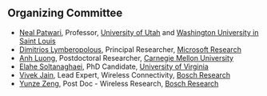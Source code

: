 ## Organizing Committee

* [Neal Patwari](https://span.engineering.wustl.edu/), Professor, [University of Utah](https://www.utah.edu/) and [Washington University in Saint Louis](https://wustl.edu/)
* [Dimitrios Lymberopolous](https://www.microsoft.com/en-us/research/people/dlymper/#!publications), Principal Researcher, [Microsoft Research](https://www.microsoft.com/en-us/research/)
* [Anh Luong](http://www.anhnluong.com/), Postdoctoral Researcher, [Carnegie Mellon University](https://www.cmu.edu/)
* [Elahe Soltanaghaei](http://www.cs.virginia.edu/~es3ce/), PhD Candidate, [University of Virginia](http://www.virginia.edu/)
* [Vivek Jain](https://www.linkedin.com/in/jainvk/), Lead Expert, Wireless Connectivity, [Bosch Research](http://www.bosch.com/research)
* [Yunze Zeng](https://www.linkedin.com/in/yunze-zeng-52aa23b5/), Post Doc - Wireless Research, [Bosch Research](http://www.bosch.com/research)
